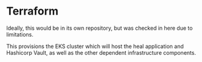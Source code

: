 # Terraform
Ideally, this would be in its own repository, but was checked in here due to limitations.

This provisions the EKS cluster which will host the heal application and Hashicorp Vault, as well as the other dependent infrastructure components.